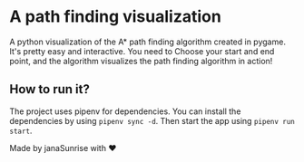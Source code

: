 # A path finding visualization

A python visualization of the A* path finding algorithm created in pygame. It's pretty easy and interactive. You need to
Choose your start and end point, and the algorithm visualizes the path finding algorithm in action!

## How to run it?

The project uses pipenv for dependencies. You can install the dependencies by using `pipenv sync -d`. Then start the
app using `pipenv run start`.

<p align="center">

Made by janaSunrise with ❤

</p>
